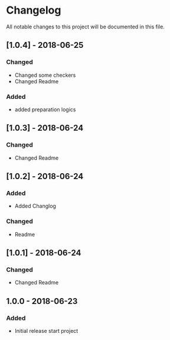 # Changelog
All notable changes to this project will be documented in this file.

## [1.0.4] - 2018-06-25
### Changed
- Changed some checkers
- Changed Readme

### Added
- added preparation logics

## [1.0.3] - 2018-06-24
### Changed
- Changed Readme

## [1.0.2] - 2018-06-24
### Added
- Added Changlog

### Changed
- Readme

## [1.0.1] - 2018-06-24
### Changed
- Changed Readme

## 1.0.0 - 2018-06-23
### Added
- Initial release start project
